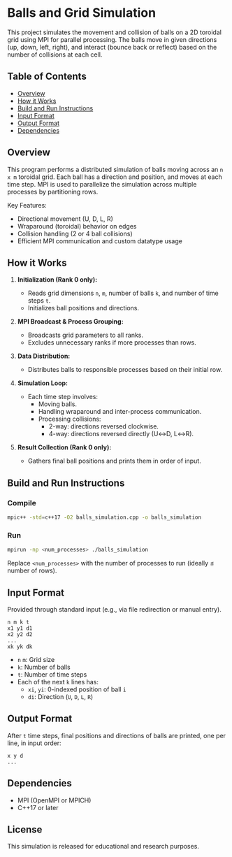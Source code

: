 
# Balls and Grid Simulation

This project simulates the movement and collision of balls on a 2D toroidal grid using MPI for parallel processing. The balls move in given directions (up, down, left, right), and interact (bounce back or reflect) based on the number of collisions at each cell.

## Table of Contents

- [Overview](#overview)
- [How it Works](#how-it-works)
- [Build and Run Instructions](#build-and-run-instructions)
- [Input Format](#input-format)
- [Output Format](#output-format)
- [Dependencies](#dependencies)

## Overview

This program performs a distributed simulation of balls moving across an `n x m` toroidal grid. Each ball has a direction and position, and moves at each time step. MPI is used to parallelize the simulation across multiple processes by partitioning rows.

Key Features:
- Directional movement (U, D, L, R)
- Wraparound (toroidal) behavior on edges
- Collision handling (2 or 4 ball collisions)
- Efficient MPI communication and custom datatype usage

## How it Works

1. **Initialization (Rank 0 only):**
   - Reads grid dimensions `n`, `m`, number of balls `k`, and number of time steps `t`.
   - Initializes ball positions and directions.

2. **MPI Broadcast & Process Grouping:**
   - Broadcasts grid parameters to all ranks.
   - Excludes unnecessary ranks if more processes than rows.

3. **Data Distribution:**
   - Distributes balls to responsible processes based on their initial row.

4. **Simulation Loop:**
   - Each time step involves:
     - Moving balls.
     - Handling wraparound and inter-process communication.
     - Processing collisions:
       - 2-way: directions reversed clockwise.
       - 4-way: directions reversed directly (U↔D, L↔R).

5. **Result Collection (Rank 0 only):**
   - Gathers final ball positions and prints them in order of input.

## Build and Run Instructions

### Compile

```bash
mpic++ -std=c++17 -O2 balls_simulation.cpp -o balls_simulation
```

### Run

```bash
mpirun -np <num_processes> ./balls_simulation
```

Replace `<num_processes>` with the number of processes to run (ideally ≤ number of rows).

## Input Format

Provided through standard input (e.g., via file redirection or manual entry).

```
n m k t
x1 y1 d1
x2 y2 d2
...
xk yk dk
```

- `n` `m`: Grid size
- `k`: Number of balls
- `t`: Number of time steps
- Each of the next `k` lines has:
  - `xi`, `yi`: 0-indexed position of ball `i`
  - `di`: Direction (`U`, `D`, `L`, `R`)

## Output Format

After `t` time steps, final positions and directions of balls are printed, one per line, in input order:

```
x y d
...
```

## Dependencies

- MPI (OpenMPI or MPICH)
- C++17 or later

## License

This simulation is released for educational and research purposes.
